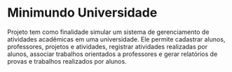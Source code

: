 # Minimundo Universidade
Projeto tem como finalidade simular um sistema de gerenciamento de atividades acadêmicas em uma universidade. Ele permite cadastrar alunos, professores, projetos e atividades, registrar atividades realizadas por alunos, associar trabalhos orientados a professores e gerar relatórios de provas e trabalhos realizados por alunos.
